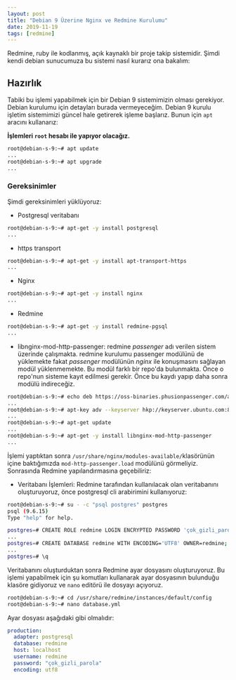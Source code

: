 ```yaml
---
layout: post
title: "Debian 9 Üzerine Nginx ve Redmine Kurulumu"
date: 2019-11-19
tags: [redmine]
---
```


Redmine, ruby ile kodlanmış, açık kaynaklı bir proje takip sistemidir. Şimdi kendi debian sunucumuza bu sistemi nasıl kurarız ona bakalım:

## Hazırlık
Tabiki bu işlemi yapabilmek için bir Debian 9 sistemimizin olması gerekiyor. Debian kurulumu için detayları burada vermeyeceğim. Debian 9 kurulu işletim sistemimizi güncel hale getirerek işleme başlarız. Bunun için `apt` aracını kullanarız:

**İşlemleri `root` hesabı ile yapıyor olacağız.**

```bash
root@debian-s-9:~# apt update
...
root@debian-s-9:~# apt upgrade
...
```

### Gereksinimler

Şimdi gereksinimleri yüklüyoruz:

* Postgresql veritabanı

```bash
root@debian-s-9:~# apt-get -y install postgresql
...
``` 

* https transport

```bash
root@debian-s-9:~# apt-get -y install apt-transport-https
...
```

* Nginx

```bash
root@debian-s-9:~# apt-get -y install nginx
...
``` 

* Redmine

```bash
root@debian-s-9:~# apt-get -y install redmine-pgsql
...
``` 

* libnginx-mod-http-passenger: redmine *passenger* adı verilen sistem üzerinde çalışmakta. redmine kurulumu passenger modülünü de yüklemekte fakat *passenger* modülünün *nginx* ile konuşmasını sağlayan modül yüklenmemekte. Bu modül farklı bir repo'da bulunmakta. Önce o repo'nun sisteme kayıt edilmesi gerekir. Önce bu kaydı yapıp daha sonra modülü indireceğiz.

```bash
root@debian-s-9:~# echo deb https://oss-binaries.phusionpassenger.com/apt/passenger stretch main > /etc/apt/sources.list.d/passenger.list
...
root@debian-s-9:~# apt-key adv --keyserver hkp://keyserver.ubuntu.com:80 --recv-keys 561F9B9CAC40B2F7
...
root@debian-s-9:~# apt-get update
...
root@debian-s-9:~# apt-get -y install libnginx-mod-http-passenger
...
``` 

İşlemi yaptıktan sonra `/usr/share/nginx/modules-available/`klasörünün içine baktığımızda `mod-http-passenger.load` modülünü görmeliyiz. Sonrasında Redmine yapılandırmasına geçebiliriz:

* Veritabanı İşlemleri: Redmine tarafından kullanılacak olan veritabanını oluşturuyoruz, önce postgresql cli arabirimini kullanıyoruz:

```bash
root@debian-s-9:~# su - -c "psql postgres" postgres
psql (9.6.15)
Type "help" for help.

postgres=# CREATE ROLE redmine LOGIN ENCRYPTED PASSWORD 'çok_gizli_parola' NOINHERIT VALID UNTIL 'infinity';
...
postgres=# CREATE DATABASE redmine WITH ENCODING='UTF8' OWNER=redmine;
...
postgres=# \q
``` 
Veritabanını oluşturduktan sonra Redmine ayar dosyasını oluşturuyoruz. Bu işlemi yapabilmek için şu komutları kullanarak ayar dosyasının bulunduğu klasöre gidiyoruz ve `nano` editörü ile dosyayı açıyoruz.

```bash
root@debian-s-9:~# cd /usr/share/redmine/instances/default/config
root@debian-s-9:~# nano database.yml
```
Ayar dosyası aşağıdaki gibi olmalıdır:

```yaml
production:
  adapter: postgresql
  database: redmine
  host: localhost
  username: redmine
  password: "çok_gizli_parola" 
  encoding: utf8
```




